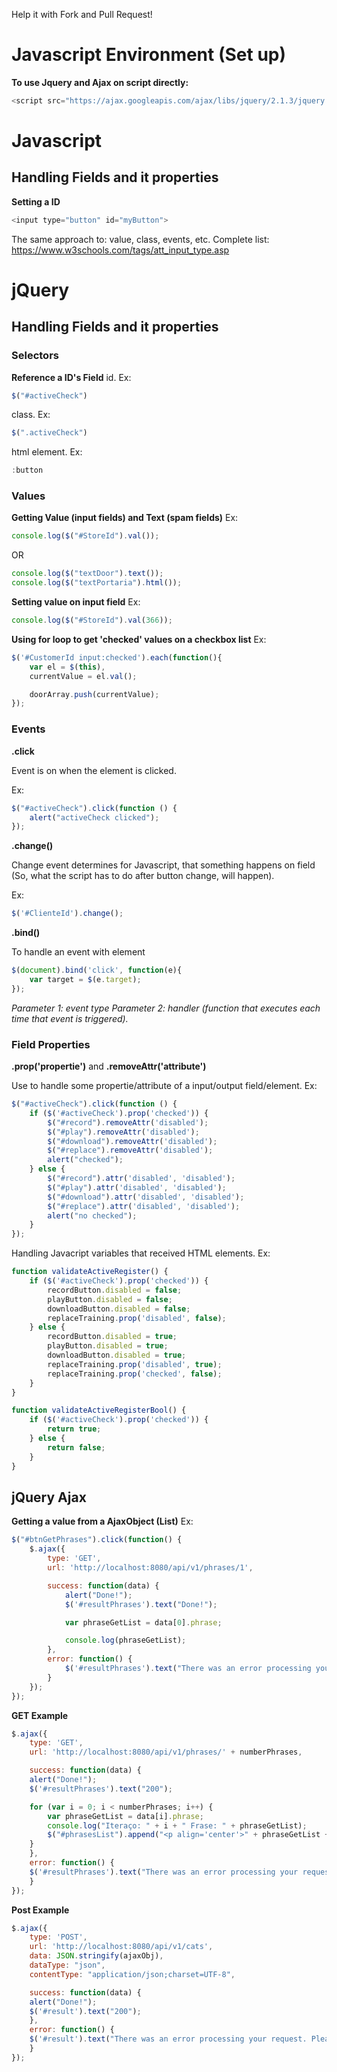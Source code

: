 Help it with Fork and Pull Request!

# Javascript Environment (Set up)

**To use Jquery and Ajax on script directly:**
```javascript
<script src="https://ajax.googleapis.com/ajax/libs/jquery/2.1.3/jquery.min.js" type="text/javascript"></script>
```

# Javascript
## Handling Fields and it properties
**Setting a ID**
```javascript
<input type="button" id="myButton">
```
The same approach to: value, class, events, etc. Complete list: https://www.w3schools.com/tags/att_input_type.asp

# jQuery
## Handling Fields and it properties
### Selectors
**Reference a ID's Field**
id. Ex: 
```javascript
$("#activeCheck")
```
class. Ex: 
```javascript
$(".activeCheck")
```
html element. Ex:
```javascript
:button
```
### Values
**Getting Value (input fields) and Text (spam fields)**
Ex:
```javascript
console.log($("#StoreId").val());
```
OR
```javascript
console.log($("textDoor").text());
console.log($("textPortaria").html());
```

**Setting value on input field**
Ex:
```javascript
console.log($("#StoreId").val(366));
```

**Using for loop to get 'checked' values on a checkbox list**
Ex:
```javascript
$('#CustomerId input:checked').each(function(){
    var el = $(this),
    currentValue = el.val();

    doorArray.push(currentValue);
});
```
### Events
**.click**

Event is on when the element is clicked.

Ex: 
```javascript
$("#activeCheck").click(function () {
	alert("activeCheck clicked");
});
```

**.change()**

Change event determines for Javascript, that something happens on field (So, what the script has to do after button change, will happen).

Ex: 
```javascript
$('#ClienteId').change();
```

**.bind()**

To handle an event with element
```javascript
$(document).bind('click', function(e){
	var target = $(e.target); 
});
```
_Parameter 1: event type_
_Parameter 2: handler (function that executes each time that event is triggered)._

### Field Properties
**.prop('propertie')** and **.removeAttr('attribute')**

Use to handle some propertie/attribute of a input/output field/element.
Ex:
```javascript
$("#activeCheck").click(function () {
    if ($('#activeCheck').prop('checked')) {
        $("#record").removeAttr('disabled');
        $("#play").removeAttr('disabled');
        $("#download").removeAttr('disabled');
        $("#replace").removeAttr('disabled');
        alert("checked");
    } else {
        $("#record").attr('disabled', 'disabled');
        $("#play").attr('disabled', 'disabled');
        $("#download").attr('disabled', 'disabled');
        $("#replace").attr('disabled', 'disabled');
        alert("no checked");
    }
});
```

Handling Javacript variables that received HTML elements.
Ex:
```javascript
function validateActiveRegister() {
    if ($('#activeCheck').prop('checked')) {
        recordButton.disabled = false;
        playButton.disabled = false;
        downloadButton.disabled = false;
        replaceTraining.prop('disabled', false);
    } else {
        recordButton.disabled = true;
        playButton.disabled = true;
        downloadButton.disabled = true;
        replaceTraining.prop('disabled', true);
        replaceTraining.prop('checked', false);
    }
}

function validateActiveRegisterBool() {
    if ($('#activeCheck').prop('checked')) {
        return true;
    } else {
        return false;
    }
}
```


## jQuery Ajax

**Getting a value from a AjaxObject (List)**
Ex:
```javascript
$("#btnGetPhrases").click(function() {
    $.ajax({
        type: 'GET',
        url: 'http://localhost:8080/api/v1/phrases/1',

        success: function(data) {
            alert("Done!");
            $('#resultPhrases').text("Done!");

            var phraseGetList = data[0].phrase;

            console.log(phraseGetList);        
        },
        error: function() {
            $('#resultPhrases').text("There was an error processing your request. Please try again.");
        }
    });
});
```

**GET Example**
```javascript
$.ajax({
    type: 'GET',
    url: 'http://localhost:8080/api/v1/phrases/' + numberPhrases,

    success: function(data) {
	alert("Done!");
	$('#resultPhrases').text("200");

	for (var i = 0; i < numberPhrases; i++) {
	    var phraseGetList = data[i].phrase;
	    console.log("Iteraço: " + i + " Frase: " + phraseGetList);
	    $("#phrasesList").append("<p align='center'>" + phraseGetList + "</p>");            
	}
    },
    error: function() {
	$('#resultPhrases').text("There was an error processing your request. Please try again.");
    }
});
```

**Post Example**
```javascript
$.ajax({
    type: 'POST',
    url: 'http://localhost:8080/api/v1/cats',
    data: JSON.stringify(ajaxObj),
    dataType: "json",
    contentType: "application/json;charset=UTF-8",

    success: function(data) {
	alert("Done!");
	$('#result').text("200");
    },
    error: function() {
	$('#result').text("There was an error processing your request. Please try again.");
    }
});
```
